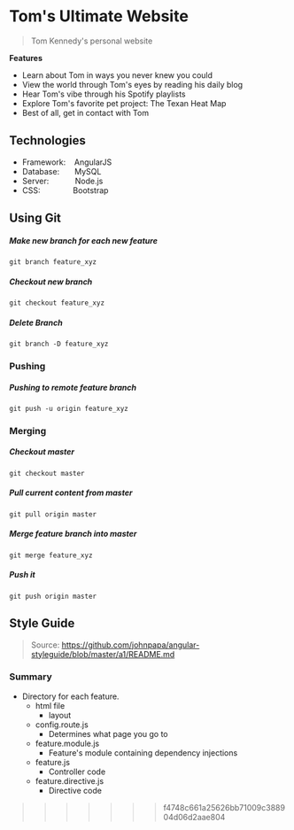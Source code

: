 # Tom's Ultimate Website

> Tom Kennedy's personal website 

**Features**
* Learn about Tom in ways you never knew you could
* View the world through Tom's eyes by reading his daily blog
* Hear Tom's vibe through his Spotify playlists
* Explore Tom's favorite pet project: The Texan Heat Map
* Best of all, get in contact with Tom

Technologies
-----

* Framework:&nbsp;&nbsp;&nbsp;&nbsp;AngularJS
* Database:&nbsp;&nbsp;&nbsp;&nbsp;&nbsp;&nbsp;&nbsp;MySQL
* Server:&nbsp;&nbsp;&nbsp;&nbsp;&nbsp;&nbsp;&nbsp;&nbsp;&nbsp;&nbsp;&nbsp;&nbsp;Node.js
* CSS:&nbsp;&nbsp;&nbsp;&nbsp;&nbsp;&nbsp;&nbsp;&nbsp;&nbsp;&nbsp;&nbsp;&nbsp;&nbsp;&nbsp;&nbsp;Bootstrap


Using Git
-----

##### Make new branch for each new feature
`git branch feature_xyz`

##### Checkout new branch
`git checkout feature_xyz`

##### Delete Branch
`git branch -D feature_xyz`

### Pushing

##### Pushing to remote feature branch
`git push -u origin feature_xyz`

### Merging 
##### Checkout master 
`git checkout master`

##### Pull current content from master
`git pull origin master`

##### Merge feature branch into master
`git merge feature_xyz`

##### Push it
`git push origin master`


Style Guide
-----
> Source: https://github.com/johnpapa/angular-styleguide/blob/master/a1/README.md

### Summary
* Directory for each feature. 
    * html file
        * layout 
    * config.route.js
        * Determines what page you go to
    * feature.module.js
        * Feature's module containing dependency injections
    * feature.js
        * Controller code
    * feature.directive.js
        * Directive code
    


>>>>>>> f4748c661a25626bb71009c388904d06d2aae804
